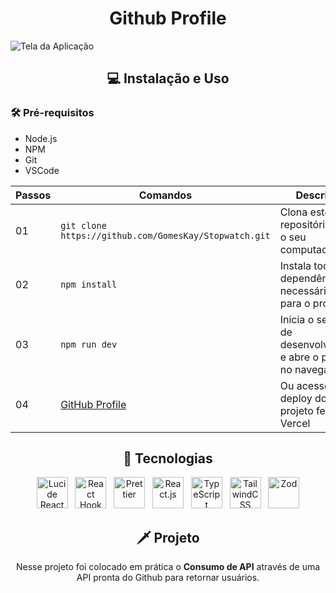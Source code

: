 <h1 align="center">Github Profile</h1>

<img src="https://github.com/user-attachments/assets/b768ca4f-0a3b-403e-b1e7-c683ba537414" alt="Tela da Aplicação" />

<h2 align="center">💻 Instalação e Uso</h2>

### 🛠️ Pré-requisitos
 - Node.js
 - NPM
 - Git
 - VSCode

  | Passos | Comandos | Descrição |
  | --- | --- | --- |
  | 01 | `git clone https://github.com/GomesKay/Stopwatch.git` | Clona este repositório para o seu computador |
  | 02 | `npm install` | Instala todas as dependências necessárias para o projeto |
  | 03 | `npm run dev` | Inicia o servidor de desenvolvimento e abre o projeto no navegador |
  | 04 | [GitHub Profile](https://github-profile-orcin-three.vercel.app/) | Ou acesse o deploy do projeto feito no Vercel |

<div align="center">

  ## 🚀 Tecnologias
  <img title="Lucide React" src="https://github.com/user-attachments/assets/779e5ab7-63a5-489d-aa13-b42ccfccd9ac" alt="Lucide React" width="50" /> &nbsp;
  <img title="React Hook Form" src="https://github.com/user-attachments/assets/913089a0-f8ca-47f1-9843-704163d3d270" alt="React Hook Form" width="50" /> &nbsp;
  <img title="Prettier" src="https://github.com/user-attachments/assets/67a609b6-d4d4-4c89-9ab1-154b56c61289" alt="Prettier" width="50" /> &nbsp;
  <img title="React.js" src="https://cdn.jsdelivr.net/gh/devicons/devicon@latest/icons/react/react-original.svg" alt="React.js" width="50" /> &nbsp;
  <img title="TypeScript" src="https://cdn.jsdelivr.net/gh/devicons/devicon@latest/icons/typescript/typescript-original.svg" alt="TypeScript" width="50" /> &nbsp;
  <img title="TailwindCSS" src="https://cdn.jsdelivr.net/gh/devicons/devicon@latest/icons/tailwindcss/tailwindcss-original.svg" alt="TailwindCSS" width="50" /> &nbsp;
  <img title="Zod" src="https://github.com/user-attachments/assets/bb33ed33-2e91-473c-9494-41386bf5111f" alt="Zod" width="50" />

  ## 🗡️ Projeto
  <p>Nesse projeto foi colocado em prática o <b>Consumo de API</b> através de uma API pronta do Github para retornar usuários.</p>
  
</div>
